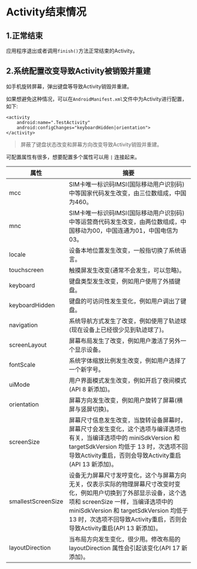 # Activity结束情况

## 1.正常结束

应用程序退出或者调用`finish()`方法正常结束的Activity。

## 2.系统配置改变导致Activity被销毁并重建

如手机旋转屏幕，弹出键盘等导致Activity销毁并重建。

如果想避免这种情况，可以在`AndroidManifest.xml`文件中为Activity进行配置，如下:

```
<activity
    android:name=".TestActivity"
    android:configChanges="keyboardHidden|orientation">
</activity>
```

> 屏蔽了键盘状态改变和屏幕方向改变导致Activity销毁并重建。

可配置属性有很多，想要配置多个属性可以用 `|` 连接起来。

| 属性                 | 摘要                                       |
| ------------------ | ---------------------------------------- |
| mcc                | SIM卡唯一标识码IMSI(国际移动用户识别码)中等国家代码发生改变，由三位数组成，中国为460。 |
| mnc                | SIM卡唯一标识码IMSI(国际移动用户识别码)中等运营商代码发生改变，由两位数组成，中国移动为00，中国连通为01，中国电信为03。 |
| locale             | 设备本地位置发生改变，一般指切换了系统语言。                   |
| touchscreen        | 触摸屏发生改变(通常不会发生，可以忽略)。                    |
| keyboard           | 键盘类型发生改变，例如用户使用了外插键盘。                    |
| keyboardHidden     | 键盘的可访问性发生变化，例如用户调出了键盘。                   |
| navigation         | 系统导航方式发生了改变，例如使用了轨迹球(现在设备上已经很少见到轨迹球了)。   |
| screenLayout       | 屏幕布局发生了改变，例如用户激活了另外一个显示设备。               |
| fontScale          | 系统字体缩放比例发生改变，例如用户选择了一个新字号。               |
| uiMode             | 用户界面模式发生改变，例如开启了夜间模式(API 8 新添加)。         |
| orientation        | 屏幕方向发生改变，例如用户旋转了屏幕(横屏与竖屏切换)。             |
| screenSize         | 屏幕尺寸信息发生改变，当旋转设备屏幕时，屏幕尺寸会发生变化，这个选项与编译选项也有关，当编译选项中的 miniSdkVersion 和 targetSdkVersion 均低于 13 时，次选项不回导致Activity重启，否则会导致Activity重启(API 13 新添加)。 |
| smallestScreenSize | 设备无力屏幕尺寸发哼变化，这个与屏幕方向无关，仅表示实际的物理屏幕尺寸改变时变化，例如用户切换到了外部显示设备，这个选项和 screenSize 一样，当编译选项中的 miniSdkVersion 和 targetSdkVersion 均低于 13 时，次选项不回导致Activity重启，否则会导致Activity重启(API 13 新添加)。 |
| layoutDirection    | 当布局方向发生变化，很少用。修改布局的 layoutDirection 属性会引起该变化(API 17 新添加)。 |






